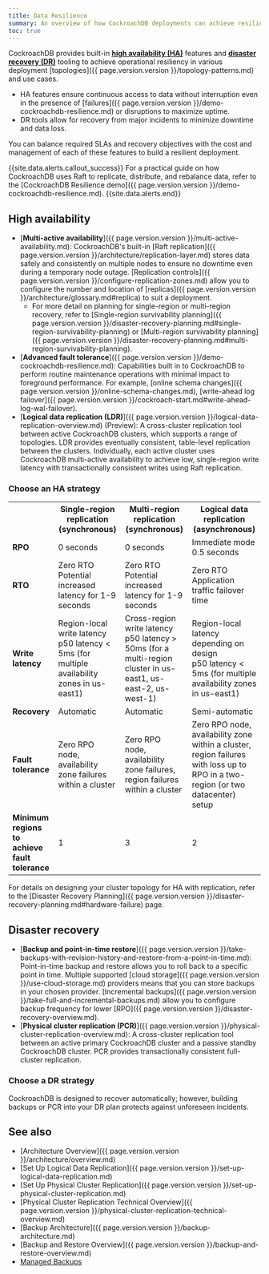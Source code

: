 ```yaml
---
title: Data Resilience
summary: An overview of how CockroachDB deployments can achieve resilience with built-in features and tooling.
toc: true
---
```


CockroachDB provides built-in [**high availability (HA)**](#high-availability) features and [**disaster recovery (DR)**](#disaster-recovery) tooling to achieve operational resiliency in various deployment [topologies]({{ page.version.version }}/topology-patterns.md) and use cases.

- HA features ensure continuous access to data without interruption even in the presence of [failures]({{ page.version.version }}/demo-cockroachdb-resilience.md) or disruptions to maximize uptime.
- DR tools allow for recovery from major incidents to minimize downtime and data loss.



You can balance required SLAs and recovery objectives with the cost and management of each of these features to build a resilient deployment.


{{site.data.alerts.callout_success}}
For a practical guide on how CockroachDB uses Raft to replicate, distribute, and rebalance data, refer to the [CockroachDB Resilience demo]({{ page.version.version }}/demo-cockroachdb-resilience.md).
{{site.data.alerts.end}}

## High availability

- [**Multi-active availability**]({{ page.version.version }}/multi-active-availability.md): CockroachDB's built-in [Raft replication]({{ page.version.version }}/architecture/replication-layer.md) stores data safely and consistently on multiple nodes to ensure no downtime even during a temporary node outage. [Replication controls]({{ page.version.version }}/configure-replication-zones.md) allow you to configure the number and location of [replicas]({{ page.version.version }}/architecture/glossary.md#replica) to suit a deployment.
  - For more detail on planning for single-region or multi-region recovery, refer to [Single-region survivability planning]({{ page.version.version }}/disaster-recovery-planning.md#single-region-survivability-planning) or [Multi-region survivability planning]({{ page.version.version }}/disaster-recovery-planning.md#multi-region-survivability-planning).
- [**Advanced fault tolerance**]({{ page.version.version }}/demo-cockroachdb-resilience.md): Capabilities built in to CockroachDB to perform routine maintenance operations with minimal impact to foreground performance. For example, [online schema changes]({{ page.version.version }}/online-schema-changes.md), [write-ahead log failover]({{ page.version.version }}/cockroach-start.md#write-ahead-log-wal-failover).
- [**Logical data replication (LDR)**]({{ page.version.version }}/logical-data-replication-overview.md) (Preview): A cross-cluster replication tool between active CockroachDB clusters, which supports a range of topologies. LDR provides eventually consistent, table-level replication between the clusters. Individually, each active cluster uses CockroachDB multi-active availability to achieve low, single-region write latency with transactionally consistent writes using Raft replication.

### Choose an HA strategy

<table class="comparison-chart">
  <tr>
    <th></th>
    <th>Single-region replication (synchronous)</th>
    <th>Multi-region replication (synchronous)</th>
    <th>Logical data replication (asynchronous)</th>
  </tr>

  <tr>
    <td class="comparison-chart__feature">
      <b>RPO</b>
    </td>
    <td>0 seconds</td>
    <td>0 seconds</td>
    <td>Immediate mode 0.5 seconds</td>
  </tr>

  <tr>
    <td class="comparison-chart__feature">
      <b>RTO</b>
    </td>
    <td>Zero RTO<br>Potential increased latency for 1-9 seconds</td>
    <td>Zero RTO<br>Potential increased latency for 1-9 seconds</td>
    <td>Zero RTO<br>Application traffic failover time</td>
  </tr>

  <tr>
    <td class="comparison-chart__feature">
      <b>Write latency</b>
    </td>
    <td>Region-local write latency<br>p50 latency < 5ms (for multiple availability zones in us-east1)</td>
    <td>Cross-region write latency<br>p50 latency > 50ms  (for a multi-region cluster in us-east1, us-east-2, us-west-1)</td>
    <td>Region-local latency depending on design<br>p50 latency < 5ms (for multiple availability zones in us-east1)</td>
  </tr>

  <tr>
    <td class="comparison-chart__feature">
      <b>Recovery</b>
    </td>
    <td>Automatic</td>
    <td>Automatic</td>
    <td>Semi-automatic</td>
  </tr>

  <tr>
    <td class="comparison-chart__feature">
      <b>Fault tolerance</b>
    </td>
    <td>Zero RPO node, availability zone failures within a cluster</td>
    <td>Zero RPO node, availability zone failures, region failures within a cluster</td>
    <td>Zero RPO node, availability zone within a cluster, region failures with loss up to RPO in a two-region (or two datacenter) setup</td>
  </tr>

  <tr>
    <td class="comparison-chart__feature">
      <b>Minimum regions to achieve fault tolerance</b>
    </td>
    <td>1</td>
    <td>3</td>
    <td>2</td>
  </tr>

</table>

For details on designing your cluster topology for HA with replication, refer to the [Disaster Recovery Planning]({{ page.version.version }}/disaster-recovery-planning.md#hardware-failure) page.

## Disaster recovery

- [**Backup and point-in-time restore**]({{ page.version.version }}/take-backups-with-revision-history-and-restore-from-a-point-in-time.md): Point-in-time backup and restore allows you to roll back to a specific point in time. Multiple supported [cloud storage]({{ page.version.version }}/use-cloud-storage.md) providers means that you can store backups in your chosen provider. [Incremental backups]({{ page.version.version }}/take-full-and-incremental-backups.md) allow you to configure backup frequency for lower [RPO]({{ page.version.version }}/disaster-recovery-overview.md).
- [**Physical cluster replication (PCR)**]({{ page.version.version }}/physical-cluster-replication-overview.md): A cross-cluster replication tool between an active primary CockroachDB cluster and a passive standby CockroachDB cluster. PCR provides transactionally consistent full-cluster replication.

### Choose a DR strategy

CockroachDB is designed to recover automatically; however, building backups or PCR into your DR plan protects against unforeseen incidents.


## See also

- [Architecture Overview]({{ page.version.version }}/architecture/overview.md)
- [Set Up Logical Data Replication]({{ page.version.version }}/set-up-logical-data-replication.md)
- [Set Up Physical Cluster Replication]({{ page.version.version }}/set-up-physical-cluster-replication.md)
- [Physical Cluster Replication Technical Overview]({{ page.version.version }}/physical-cluster-replication-technical-overview.md)
- [Backup Architecture]({{ page.version.version }}/backup-architecture.md)
- [Backup and Restore Overview]({{ page.version.version }}/backup-and-restore-overview.md)
- [Managed Backups](managed-backups.md)